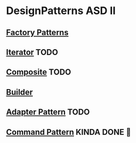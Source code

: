 # DesignPatterns ASD II

## [Factory Patterns](./Factory/Factory.md)

## [Iterator](./Iterator/Iterator.md) TODO

## [Composite](./Composite/Composite.md) TODO

## [Builder](./Builder/Builder.md)

## [Adapter Pattern](./Adapter/Adapter.md) TODO

## [Command Pattern](./Command/Command.md) KINDA DONE :shrug:
